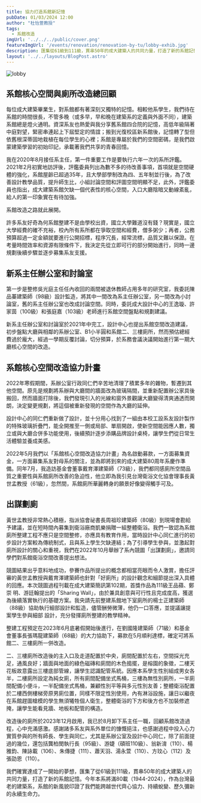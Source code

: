 ```yaml
---
title: 協力打造系館新記憶
pubDate: 01/03/2024 12:00
author: "杜怡萱教授"
tags:
  - 系館改造
imgUrl: '../../../public/cover.png'
featureImgUrl: '/events/renovation/renovation-by-tu/lobby-exhib.jpg'
description: 匯集從61級到111級，貫串50年的成大建築人的共同力量，打造了新的系館記憶。
layout: '../../layouts/BlogPost.astro'
---
```


![lobby](/events/renovation/renovation-by-tu/lobby-exhib.jpg)

## 系館核心空間與廁所改造總回顧

每位成大建築畢業生，對系館都有著深刻又獨特的記憶。相較他系學生，我們待在系館的時間很長，不管多晚（或多早，早和晚在建築系的定義與外面不同），建築系館總是燈火通明。資深系友也熱愛與我分享舊系館四合院的記憶，高低年級隔著中庭對望，緊密串連起上下屆堅定的情誼；搬到光復校區新系館後，記憶轉了型但依舊根深蒂固地栽植在每位學生的心裡；系館是專屬於我們的空間密碼，是我們啟蒙建築學習的初始印記，承載著我們共享的青春回憶。

我在2020年8月接任系主任，第一件重要工作是要執行六年一次的系所評鑑。2021年2月初實地訪評後，評鑑委員列出為數不多的待改善事項，首項就是空間硬體的強化，系館屋齡已超過35年，且大學部學制改為四、五年制並行後，為了改善設計教學品質，提升師生比，小組討論空間和評圖空間明顯不足，此外，評鑑委員也指出，成大建築系館欠缺一個代表性的核心空間，入口大廳陰暗又動線紊亂，給人的第一印象實在有待加強。

系館改造之路就此展開。

許多系友好奇為何系館整建不是由學校出資，國立大學難道沒有錢？現實是，國立大學經費的確不充裕，校內所有系所都在爭取空間和經費，僧多粥少；再者，公務預算超過一定金額就要進行公開招標，程序冗長，經常流標，品質又難以保證。在考量時間效率和資源有限條件下，我決定先從立即可行的部分開始進行，同時一邊規劃後續步驟並逐步募集系友支援。

## 新系主任辦公室和討論室

第一步是整修吳光庭主任任內收回的兩間被退休教師占用多年的研究室，我委託陳品蓁建築師（98級）設計監造，將其中一間改為系主任辦公室，另一間改為小討論室，舊的系主任辦公室也改成討論空間。同時，委託成大設計中心的王逸璇、許家茵（100級）和張庭嘉（103級）老師進行系館空間盤點和規劃建議。

新系主任辦公室和討論室於2021年中完工，設計中心也提出系館空間改造建議，初步盤點大廳與相鄰的系辦公室、B1小半圓和系館二、三樓廁所，然而預估總經費過於龐大，經過一學期反覆討論，切分預算，於系務會議決議開始進行第一期大廳核心空間的改造。

## 系館核心空間改造協力計畫

2022年寒假期間，系辦公室行政同仁們辛苦地清理了積累多年的雜物，暫遷到其他空間。原先是規劃將系辦與大廳間的牆面改為玻璃隔間，並重新配置辦公家具後搬回，然而牆面打除後，我們發現引入的光線和窗外景觀讓大廳變得清爽通透而開朗，決定變更規劃，將這個被重新發現的空間作為大廳的延伸。

設計中心的同仁們重新做了設計，並十分用心找到了一組由本校工設系友設計製作的特殊玻璃折疊門，能全開推至一側或局部、單扇開啟，使新空間能因應人數，獨立或與大廳合併多功能使用，後續預計逐步添購品牌設計桌椅，讓學生們從日常生活體驗並養成美感。

2022年5月我們以「系館核心空間改造協力計畫」為名啟動募款，一方面募集資金，一方面募集系友對母系的關注，並為即將到來的成大建築80周年系慶作準備。同年7月，我造訪基金會董事戴育澤建築師（73級），我們都同感廁所空間品質之重要性與系館廁所改善的急迫性，他立即為我引見台灣衛浴文化協會理事長黃世孟教授（61級），忽然間，系館廁所華麗轉身的願景好像變得觸手可及。

## 出謀劃廁

黃世孟教授非常熱心積極，指派協會祕書長周祖珍建築師（80級）到現場會勘給予建議，並在短時間內募集到衛浴廠商凱樂捐贈一組整體衛浴。我們一致認為系館廁所整建工程不應只是空間整修，亦應具有教育作用，當時設計中心同仁進行的初步設計方案較為傳統制式，且與系上學生欠缺連結；為了引導學生參與，並激起對廁所設計的關心和重視，我們在2022年10月舉辦了系內競圖「出謀劃廁」，邀請同學們對系館衛浴空間改善提出想法。

競圖結果出乎意料地成功，參賽作品所提出的概念都相當亮眼而令人激賞，擔任評審的黃世孟教授與戴育澤建築師也針對「好廁所」的設計觀念和細節提出深入具體的回應。本次競圖過程刊載在成大建築簡訊第102期，首獎作品為111級王品蘋、鄭崇
明、游廷翰提出的「Sharing Wall」，由於兼具創意與可行性且完成度高，獲選為後續落實執行的基礎方案。我央請先前整建系館地下室廁所的楊士正建築師（88級）協助執行細部設計和監造，儘管酬勞微薄，他仍一口答應，並提議讓提案學生參與細部
設計，充分發揮廁所整建的教學精神。

整建工程預定在2023年6月底暑假開始後進行，在劉國隆建築師（71級）和基金會董事長張瑪龍建築師（68級）的大力協助下，募款在5月順利達標，確定可將系館二、三樓廁所一併改造。

二、三樓廁所改造後的主入口及走道配置於中央，廁間配置於左右，空間採光充足，通風良好；牆面與地面的綠色磁磚和廁間的木色搗擺，是榕園的象徵，二樓天花板故意露出三樓底部管線，讓學生認識配管系統。因應本系學生性別組成男女各半，二樓廁所設定為純女廁，所有廁間配備坐式馬桶，三樓為無性別廁所，一半廁間配備小便斗，一半配備坐式馬桶，兼顧性別平等與多元性別友善；整體衛浴配置於二樓西側樓梯旁原男廁位置，同樣不限定性別使用，內有淋浴設施，讓日以繼夜在系館趕圖槍模的學生無須犧牲個人衛生，整體衛浴的下方和後方也不加裝修遮掩，讓學生能看見牆、地板和配管的構造。

改造後的廁所於2023年12月啟用，我已於8月卸下系主任一職，回顧系館改造過程，心中充滿感激。感謝諸多系友與系外單位的慷慨挹注，也感謝過程中投入心力實質參與的所有師長、學生與同仁，尤其是系辦公室及設計中心同仁，除了前面提過的幾位，還包括龔柏閔執行長（95級）、游婕（碩班110級）、翁新淯（110）、楊雅鈞、陳詠載（106）、朱傳捷（111）、蕭天羽、湯永萱（110）、方玟心（112）及張劭恩（110）。

我們確實達成了一開始的夢想，匯集了從61級到111級，貫串50年的成大建築人的共同力量，打造了新的系館記憶。今年本系將滿80載（1944-2024），作為台灣最老的建築系，系館的新風貌印證了我們能跨越世代齊心協力、持續蛻變、歷久彌新的永續生命力。

